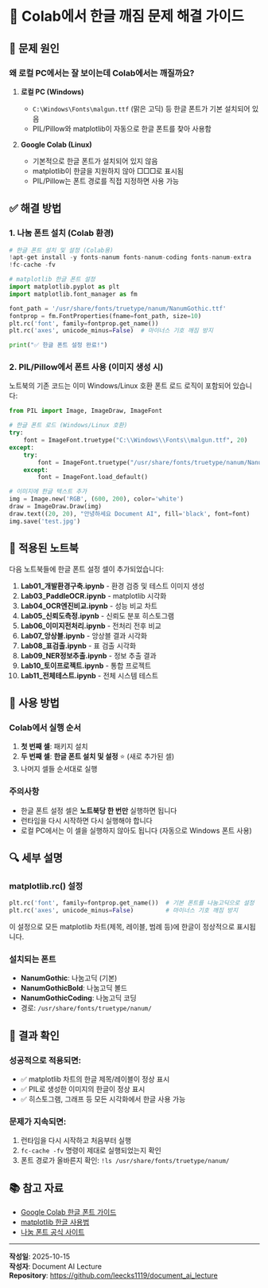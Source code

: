 # 🔧 Colab에서 한글 깨짐 문제 해결 가이드

## 📌 문제 원인

### 왜 로컬 PC에서는 잘 보이는데 Colab에서는 깨질까요?

1. **로컬 PC (Windows)**
   - `C:\Windows\Fonts\malgun.ttf` (맑은 고딕) 등 한글 폰트가 기본 설치되어 있음
   - PIL/Pillow와 matplotlib이 자동으로 한글 폰트를 찾아 사용함

2. **Google Colab (Linux)**
   - 기본적으로 한글 폰트가 설치되어 있지 않음
   - matplotlib이 한글을 지원하지 않아 □□□로 표시됨
   - PIL/Pillow는 폰트 경로를 직접 지정하면 사용 가능

## ✅ 해결 방법

### 1. 나눔 폰트 설치 (Colab 환경)

```python
# 한글 폰트 설치 및 설정 (Colab용)
!apt-get install -y fonts-nanum fonts-nanum-coding fonts-nanum-extra
!fc-cache -fv

# matplotlib 한글 폰트 설정
import matplotlib.pyplot as plt
import matplotlib.font_manager as fm

font_path = '/usr/share/fonts/truetype/nanum/NanumGothic.ttf'
fontprop = fm.FontProperties(fname=font_path, size=10)
plt.rc('font', family=fontprop.get_name())
plt.rc('axes', unicode_minus=False)  # 마이너스 기호 깨짐 방지

print("✅ 한글 폰트 설정 완료!")
```

### 2. PIL/Pillow에서 폰트 사용 (이미지 생성 시)

노트북의 기존 코드는 이미 Windows/Linux 호환 폰트 로드 로직이 포함되어 있습니다:

```python
from PIL import Image, ImageDraw, ImageFont

# 한글 폰트 로드 (Windows/Linux 호환)
try:
    font = ImageFont.truetype("C:\\Windows\\Fonts\\malgun.ttf", 20)
except:
    try:
        font = ImageFont.truetype("/usr/share/fonts/truetype/nanum/NanumGothic.ttf", 20)
    except:
        font = ImageFont.load_default()

# 이미지에 한글 텍스트 추가
img = Image.new('RGB', (600, 200), color='white')
draw = ImageDraw.Draw(img)
draw.text((20, 20), "안녕하세요 Document AI", fill='black', font=font)
img.save('test.jpg')
```

## 📝 적용된 노트북

다음 노트북들에 한글 폰트 설정 셀이 추가되었습니다:

1. **Lab01_개발환경구축.ipynb** - 환경 검증 및 테스트 이미지 생성
2. **Lab03_PaddleOCR.ipynb** - matplotlib 시각화
3. **Lab04_OCR엔진비교.ipynb** - 성능 비교 차트
4. **Lab05_신뢰도측정.ipynb** - 신뢰도 분포 히스토그램
5. **Lab06_이미지전처리.ipynb** - 전처리 전후 비교
6. **Lab07_앙상블.ipynb** - 앙상블 결과 시각화
7. **Lab08_표검출.ipynb** - 표 검출 시각화
8. **Lab09_NER정보추출.ipynb** - 정보 추출 결과
9. **Lab10_토이프로젝트.ipynb** - 통합 프로젝트
10. **Lab11_전체테스트.ipynb** - 전체 시스템 테스트

## 🎯 사용 방법

### Colab에서 실행 순서

1. **첫 번째 셀**: 패키지 설치
2. **두 번째 셀**: **한글 폰트 설치 및 설정** ⭐ (새로 추가된 셀)
3. 나머지 셀들 순서대로 실행

### 주의사항

- 한글 폰트 설정 셀은 **노트북당 한 번만** 실행하면 됩니다
- 런타임을 다시 시작하면 다시 실행해야 합니다
- 로컬 PC에서는 이 셀을 실행하지 않아도 됩니다 (자동으로 Windows 폰트 사용)

## 🔍 세부 설명

### matplotlib.rc() 설정

```python
plt.rc('font', family=fontprop.get_name())  # 기본 폰트를 나눔고딕으로 설정
plt.rc('axes', unicode_minus=False)         # 마이너스 기호 깨짐 방지
```

이 설정으로 모든 matplotlib 차트(제목, 레이블, 범례 등)에 한글이 정상적으로 표시됩니다.

### 설치되는 폰트

- **NanumGothic**: 나눔고딕 (기본)
- **NanumGothicBold**: 나눔고딕 볼드
- **NanumGothicCoding**: 나눔고딕 코딩
- 경로: `/usr/share/fonts/truetype/nanum/`

## 🎨 결과 확인

### 성공적으로 적용되면:

- ✅ matplotlib 차트의 한글 제목/레이블이 정상 표시
- ✅ PIL로 생성한 이미지의 한글이 정상 표시
- ✅ 히스토그램, 그래프 등 모든 시각화에서 한글 사용 가능

### 문제가 지속되면:

1. 런타임을 다시 시작하고 처음부터 실행
2. `fc-cache -fv` 명령이 제대로 실행되었는지 확인
3. 폰트 경로가 올바른지 확인: `!ls /usr/share/fonts/truetype/nanum/`

## 📚 참고 자료

- [Google Colab 한글 폰트 가이드](https://colab.research.google.com/notebooks/snippets/advanced_outputs.ipynb)
- [matplotlib 한글 사용법](https://matplotlib.org/stable/tutorials/text/text_props.html)
- [나눔 폰트 공식 사이트](https://hangeul.naver.com/font)

---

**작성일**: 2025-10-15  
**작성자**: Document AI Lecture  
**Repository**: https://github.com/leecks1119/document_ai_lecture

